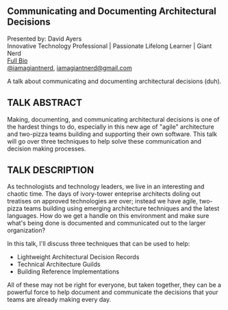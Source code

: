 Communicating and Documenting Architectural Decisions
-----------------------------------------------------

Presented by: David Ayers<br>
Innovative Technology Professional | Passionate Lifelong Learner | Giant Nerd <br>
[Full Bio](https://github.com/davidaayers/speaker-info/blob/master/bio.md)<br>
[@iamagiantnerd](https://twitter.com/iamagiantnerd), iamagiantnerd@gmail.com


A talk about communicating and documenting architectural decisions (duh).

TALK ABSTRACT
-------------
Making, documenting, and communicating architectural decisions is one of the hardest things to do, especially in this new age of "agile" architecture and two-pizza teams building and supporting their own software. This talk will go over three techniques to help solve these communication and decision making processes.

TALK DESCRIPTION
----------------
As technologists and technology leaders, we live in an interesting and chaotic time. The days of ivory-tower enteprise architects doling out treatises on approved technologies are over; instead we have agile, two-pizza teams building using emerging architecture techniques and the latest languages. How do we get a handle on this environment and make sure what's being done is documented and communicated out to the larger organization?

In this talk, I'll discuss three techniques that can be used to help:

* Lightweight Architectural Decision Records
* Technical Architecture Guilds
* Building Reference Implementations

All of these may not be right for everyone, but taken together, they can be a powerful force to help document and communicate the decisions that your teams are already making every day.
